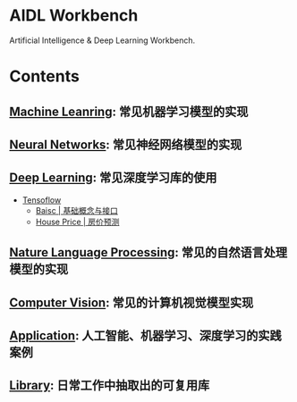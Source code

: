 # AIDL Workbench

Artificial Intelligence & Deep Learning Workbench.

# Contents

## [Machine Leanring](./machine-learning): 常见机器学习模型的实现

## [Neural Networks](./neural-networks): 常见神经网络模型的实现

## [Deep Learning](./deep-learning): 常见深度学习库的使用

* [Tensoflow](./deep-learning/tensoflow)
    * [Baisc | 基础概念与接口](./deep-learning/tensoflow/basic)
    * [House Price | 房价预测](./deep-learning/tensoflow/house-price)

## [Nature Language Processing](./nlp): 常见的自然语言处理模型的实现

## [Computer Vision](./computer-vision): 常见的计算机视觉模型实现

## [Application](./apps): 人工智能、机器学习、深度学习的实践案例

## [Library](./libs): 日常工作中抽取出的可复用库
